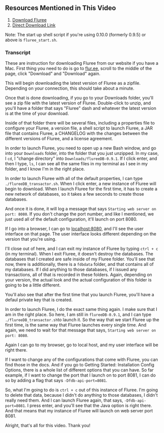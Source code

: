 ## Resources Mentioned in This Video 

1. [Download Fluree](https://www.flur.ee/)
2. [Direct Download Link](https://s3.amazonaws.com/fluree-releases-public/fluree-latest.zip)

Note: The start up shell script if you're using 0.10.0 (formerly 0.9.5) or above is `fluree_start.sh`.

### Transcript
These are instruction for downloading Fluree from our website if you have a Mac. First thing you need to do is go to [flur.ee](https://www.flur.ee/), scroll to the middle of the page, click "Download" and "Download" again. 

This will begin downloading the latest version of Fluree as a zipfile. Depending on your connection, this should take about a minute. 

Once that is done downloading, if you go to your Downloads folder, you'll see a zip file with the latest version of Fluree. Double-click to unzip, and you'll have a folder that says "Fluree" dash and whatever the latest version is at the time of your download. 

Inside of that folder there will be several files, including a properties file to configure your Fluree, a version file, a shell script to launch Fluree, a JAR file that contains Fluree, a CHANGELOG with the changes between the different versions of Fluree, and a license agreement. 

In order to launch Fluree, you need to open up a new Bash window, and go into your `Downloads` folder, into the folder that you just unzipped. In my case, I `cd`, I "change directory" into `Downloads/flureeDB-0.9.1`. If I click enter, and then I type, `ls`, I can see all the same files in my terminal as I see in my folder, and I know I'm in the right place. 

In order to launch Fluree with all of the default properties, I can type `./flureeDB_transactor.sh`. When I click enter, a new instance of Fluree will begin to download. When I launch Fluree for the first time, it has to create a new network of databases, so it takes a few seconds to create those databases. 

And once it is done, it will log a message that says `Starting web server on port: 8080`. If you don't change the port number, and like I mentioned, we just used all of the default configuration, it'll launch on port 8080.

If I go into a browser, I can go to [localhost:8080](http://localhost:8080/), and I'll see the user interface on that page. The user interface looks different depending on the version that you're using. 

I'll close out of here, and I can exit my instance of Fluree by typing `ctrl + c` (in my terminal). When I exit Fluree, it doesn't destroy the databases. The databases that I created are safe inside of my Fluree folder. You'll see that now, there is additionally, there is a `fdbdata` folder, and that contains all of my databases. If I did anything to those databases, if I issued any transactions, all of that is recorded in these folders. Again, depending on your version, the actual look and the actual configuration of this folder is going to be a little different. 

You'll also see that after the first time that you launch Fluree, you'll have a defaul private key that is created. 

In order to launch Fluree, I do the exact same thing again. I make sure that I am in the right place. So here, I am still in `flureeDB-0.9.1`, and I can type `./flureeDB_transactor.sh`to launch it. So the way that we start Fluree up the first time, is the same way that Fluree launches every single time. And again, we need to wait for that message that says, `Starting web server on port: 8080`. 

Again I can go to my browser, go to local host, and my user interface will be right there. 

If I want to change any of the configurations that come with Fluree, you can find those in the docs. And if you go to Getting Started: Installation Config Options, there is a whole list of different options that you can have. So far example, if I want to change the port that I launch on to port 8081, I can do so by adding a flag that says `-Dfdb-api-port=8081`. 

So, what I'm going to do is `ctrl + c` out of this instance of Fluree. I'm going to delete that data, because I didn't do anything to those databases, I didn't really need them. And I can launch Fluree again, that says, `-Dfdb-api-port=8081`. I press enter, and you'll see that the Java option is right there. And that means that my instance of Fluree will launch on web server port 8081. 

Alright, that's all for this video. Thank you!

